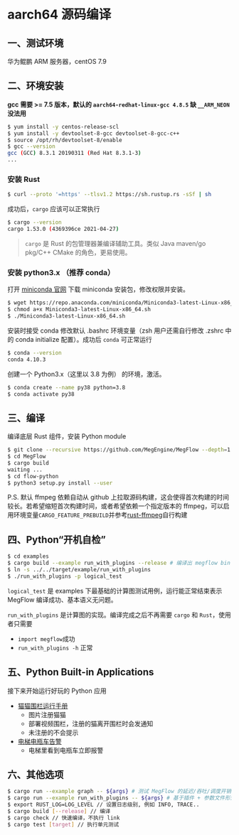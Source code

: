 # aarch64 源码编译

## 一、测试环境
华为鲲鹏 ARM 服务器，centOS 7.9

## 二、环境安装
**gcc 需要 >= 7.5 版本，默认的 `aarch64-redhat-linux-gcc 4.8.5`  缺 `__ARM_NEON` 没法用** 
```bash
$ yum install -y centos-release-scl
$ yum install -y devtoolset-8-gcc devtoolset-8-gcc-c++
$ source /opt/rh/devtoolset-8/enable 
$ gcc --version
gcc (GCC) 8.3.1 20190311 (Red Hat 8.3.1-3)
...
```

### 安装 Rust
```bash
$ curl --proto '=https' --tlsv1.2 https://sh.rustup.rs -sSf | sh
```

成功后，`cargo` 应该可以正常执行
```bash
$ cargo --version
cargo 1.53.0 (4369396ce 2021-04-27)
```

> `cargo` 是 Rust 的包管理器兼编译辅助工具。类似 Java maven/go pkg/C++ CMake 的角色，更易使用。

### 安装 python3.x （推荐 conda）

打开 [miniconda 官网](https://docs.conda.io/en/latest/miniconda.html) 下载 miniconda 安装包，修改权限并安装。

```bash
$ wget https://repo.anaconda.com/miniconda/Miniconda3-latest-Linux-x86_64.sh
$ chmod a+x Miniconda3-latest-Linux-x86_64.sh
$ ./Miniconda3-latest-Linux-x86_64.sh
```

安装时接受 conda 修改默认 .bashrc 环境变量（zsh 用户还需自行修改 .zshrc 中的 conda initialize 配置）。成功后 `conda` 可正常运行
```bash
$ conda --version
conda 4.10.3
```

创建一个 Python3.x（这里以 3.8 为例） 的环境，激活。
```bash
$ conda create --name py38 python=3.8
$ conda activate py38
```


## 三、编译

编译底层 Rust 组件，安装 Python module 

```bash
$ git clone --recursive https://github.com/MegEngine/MegFlow --depth=1
$ cd MegFlow
$ cargo build
waiting ...
$ cd flow-python
$ python3 setup.py install --user
```

P.S. 默认 ffmpeg 依赖自动从 github 上拉取源码构建，这会使得首次构建的时间较长。若希望缩短首次构建时间，或者希望依赖一个指定版本的 ffmpeg，可以启用环境变量`CARGO_FEATURE_PREBUILD`并参考[rust-ffmpeg](https://github.com/zmwangx/rust-ffmpeg/wiki/Notes-on-building)自行构建


## 四、Python“开机自检”
```bash
$ cd examples
$ cargo build --example run_with_plugins --release # 编译出 megflow bin
$ ln -s ../../target/example/run_with_plugins
$ ./run_with_plugins -p logical_test
```
`logical_test` 是 examples 下最基础的计算图测试用例，运行能正常结束表示 MegFlow 编译成功、基本语义无问题。

`run_with_plugins` 是计算图的实现。编译完成之后不再需要 `cargo` 和 `Rust`，使用者只需要

  * `import megflow`成功
  * `run_with_plugins -h` 正常


## 五、Python Built-in Applications

接下来开始运行好玩的 Python 应用

*  [猫猫围栏运行手册](../built-in-applications/cat_finder.md)
   *  图片注册猫猫
   *  部署视频围栏，注册的猫离开围栏时会发通知
   *  未注册的不会提示
*  [电梯电瓶车告警](../built-in-applications/electric_bicycle.md)
   *  电梯里看到电瓶车立即报警

## 六、其他选项
```bash
$ cargo run --example graph -- ${args} # 测试 MegFlow 的延迟/吞吐/调度开销, 更多使用说明通过--help 查看
$ cargo run --example run_with_plugins -- ${args} # 基于插件 + 参数文件形式运行 MegFlow, 更多说明通过--help 查看
$ export RUST_LOG=LOG_LEVEL // 设置日志级别, 例如 INFO, TRACE..
$ cargo build [--release] // 编译
$ cargo check // 快速编译，不执行 link
$ cargo test [target] // 执行单元测试
```

